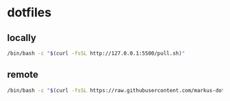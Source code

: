 # dotfiles

## locally

```sh
/bin/bash -c "$(curl -fsSL http://127.0.0.1:5500/pull.sh)"
```

## remote

```sh
/bin/bash -c "$(curl -fsSL https://raw.githubusercontent.com/markus-dot-fuereder/dotfiles/main/pull.sh)"
```
